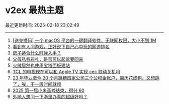# v2ex 最热主题

最近更新时间: 2025-02-18 23:02:49

--- 
1. [[送兑换码] 一个 macOS 平台的一键翻译软件，无联网权限，大小不到 1M](https://www.v2ex.com/t/1112174) 
2. [看到有人问游戏，正好说下自己心中玩的网游排名](https://www.v2ex.com/t/1112220) 
3. [房子适合什么时候入手？](https://www.v2ex.com/t/1112244) 
4. [父母私吞彩礼，是否可以起诉要回来](https://www.v2ex.com/t/1112340) 
5. [火绒居然也使用宝塔面板建站](https://www.v2ex.com/t/1112167) 
6. [TCL 的电视现在可以和 Apple TV 实现 cec 联动关机吗](https://www.v2ex.com/t/1112188) 
7. [23 年毕业至今 20 个月跳槽四家公司三个公积金账户，简历花成狗，又想跳了，唉，干一段时间就烦](https://www.v2ex.com/t/1112208) 
8. [2025 第一届小米高考结束，得分 60](https://www.v2ex.com/t/1112216) 
9. [外地人想问一下浙里办真的超级好吗？](https://www.v2ex.com/t/1112328) 
